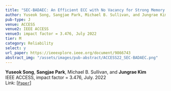 ```yaml
---
title: "SEC-BADAEC: An Efficient ECC with No Vacancy for Strong Memory Protection"
author: Yuseok Song, Sangjae Park, Michael B. Sullivan, and Jungrae Kim
pub-type: J
venue: ACCESS
venue2: IEEE ACCESS
venue3: impact factor = 3.476, July 2022
tier: M
category: Reliability
select: y
url_paper: https://ieeexplore.ieee.org/document/9866743
abstract_img: "/assets/images/pub-abstract/ACCESS22_SEC-BADAEC.png"
---
```


**Yuseok Song**, **Sangjae Park**, Michael B. Sullivan, and **Jungrae Kim** <br>
IEEE ACCESS, impact factor = 3.476, July. 2022 <br>
Link: [[```Paper```](https://ieeexplore.ieee.org/document/9866743)]
